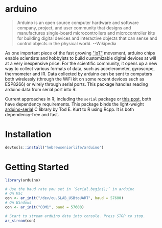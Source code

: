 # arduino
> Arduino is an open source computer hardware and software company, project, and user community that designs and manufactures single-board microcontrollers and microcontroller kits for building digital devices and interactive objects that can sense and control objects in the physical world. --Wikipedia

As one important piece of the fast growing ["IoT"](https://en.wikipedia.org/wiki/Internet_of_things) movement, arduino chips enable scientists and hobbyists to build customizable digital devices at will at a very inexpensive price. For the scientific community, it opens up a new way to collect various formats of data, such as accelerometer, gyroscope, thermometer and IR. Data collected by arduino can be sent to computers both wirelessly (through the WiFi kit on some recent devices such as ESP8266) or wirely through serial ports. This package handles reading arduino data from serial port into R.

Current approaches in R, including the `serial` package or [this post](https://www.r-bloggers.com/connecting-the-real-world-to-r-with-an-arduino/), both have dependency requirements. This package binds the light-weight [arduino-serial](https://github.com/todbot/arduino-serial) C library by Tod E. Kurt to R using Rcpp. It is both dependency-free and fast.

# Installation
```r
devtools::install("hebrewseniorlife/arduino")
```

# Getting Started
```r
library(arduino)

# Use the baud rate you set in `Serial.begin();` in arduino
# On Mac
con <- ar_init("/dev/cu.SLAB_USBtoUART", baud = 57600)  
# On Windows
con <- ar_init("COM1", baud = 57600)  

# Start to stream arduino data into console. Press STOP to stop.
ar_stream(con)
```